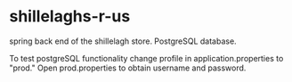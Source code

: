 # shillelaghs-r-us
spring back end of the shillelagh store.  PostgreSQL database.

To test postgreSQL functionality change profile in application.properties to "prod."  Open prod.properties to obtain username and password.
